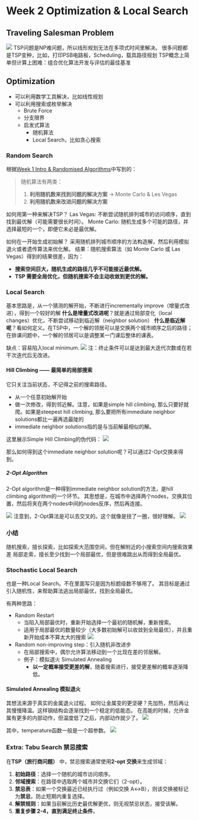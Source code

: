 # Week 2 Optimization & Local Search
## Traveling Salesman Problem
![](assets/Pasted%20image%2020250130190424.webp)
TSP问题是NP难问题，所以线形规划无法在多项式时间里解决。
很多问题都是TSP变种，比如，打印PSB电路板，Scheduling，载具路径规划
TSP概念上简单但计算上困难：组合优化算法开发与评估的最佳基准

## Optimization
- 可以利用数学工具解决，比如线性规划
- 可以利用搜索或枚举解决
	- Brute Force
	- 分支限界
	- 启发式算法
		- 随机算法
		- Local Search，比如贪心搜索

### Random Search
根据[Week 1 Intro & Randomised Algorithms](Week%201%20Intro%20&%20Randomised%20Algorithms.md)中写到的：
> 随机算法有两类：
> 1. **利用随机数来找到问题的解决方案** -> Monte Carlo & Les Vegas
> 2. **利用随机数来改进问题的解决方案**

如何用第一种来解决TSP？
 Las Vegas: 不断尝试随机排列城市的访问顺序，直到找到最优解（可能需要很长时间）。
 Monte Carlo: 随机生成多个可能的路径，并选择最短的一个，即便它未必是最优解。

如何在一开始生成初始解？ 采用随机排列城市顺序的方法构造解，然后利用模拟退火或者遗传算法来优化解。
结果：随机搜索算法（如 Monte Carlo 或 Las Vegas）得到的结果很差，因为：
- **搜索空间巨大，随机生成的路径几乎不可能接近最优解。**
- **TSP 需要全局优化，但随机搜索不会主动收敛到更优的解。**

### Local Search
基本思路是，从一个猜测的解开始，不断进行incrementally improve（增量式改进），得到一个较好的解
**什么是增量式改进呢**？就是通过局部变化（local changes）优化，不断尝试移动到临近解（neighbor solution）
**什么是临近解呢**？看如何定义。在TSP中，一个解的领居可以是交换两个城市顺序之后的路径；在排课问题中，一个解的邻居可以是调整某一门课后整体的课表。

缺点：容易陷入local minimum.
![](assets/Pasted%20image%2020250130192315.webp)
注：终止条件可以是达到最大迭代次数或在若干次迭代后无改进。

#### Hill Climbing —— 最简单的局部搜索
它只关注当前状态，不记得之前的搜索路径。
- 从一个任意初始解开始
- 做一次修改，得到邻近解。注意，如果是simple hill climbing, 那么只要好就爬。如果是steepest hill climbing, 那么要把所有immediate neighbor solutions都比一遍再选最陡的
- immediate neighbor solutions指的是与当前解最相似的解。

这里展示Simple Hill Climbing的伪代码：
![](assets/Pasted%20image%2020250130193023.webp)

那么如何得到这个immediate neighbor solution呢？可以通过2-Opt交换来得到。
##### 2-Opt Algorithm
2-Opt algorithm是一种得到immediate neighbor solution的方法，是hill climbing algorithm的一个环节。
其思想是，在城市中选择两个nodes，交换其位置，然后将夹在两个nodes中间的nodes反序，然后再连接。

![](assets/Pasted%20image%2020250130193721.webp)
注意到，2-Opt算法是可以去交叉的。这个就像是扭了一圈，很好理解。
![](assets/Pasted%20image%2020250130194021.webp)
### 小结
随机搜索，擅长探索，比如探索大范围空间，但在解附近的小搜索空间内搜索效果差
局部走索，擅长至少找到一个局部最优，但是很难跳出从而得到全局最优。

### Stochastic Local Search
也是一种Local Search。不在里面写只是因为标题级数不够用了。
其目标是通过引入随机性，来帮助算法逃出局部最优，找到全局最优。

有两种思路：
- Random Restart
	- 当陷入局部最优时，重新开始选择一个最初的随机解，重新搜索。
	- 适用于局部最优的数量较少（大多数初始解可以收敛到全局最优），并且重新开始成本不算太大的搜索
![](assets/Pasted%20image%2020250130195037.webp)
- Random non-improving step：引入随机非改进步
	- 在局部搜索中，偶尔允许算法移动到一个比现在差的邻居解。
	- 例子：模拟退火 Simulated Annealing
		- **以一定概率接受更差的解**，随着搜索进行，接受更差解的概率逐渐降低。

#### Simulated Annealing 模拟退火
其想法来源于真实的金属退火过程。
如何让金属变的更坚硬？先加热，然后再让其慢慢降温。这样钢结构会逐渐找到一个稳定的低能态。
在高能的时候，允许金属有更多的内部动作，但温度低了之后，内部动作就少了。
![](assets/Pasted%20image%2020250130195301.webp)

其中，temperature函数一般是一个超参数。
![](assets/Pasted%20image%2020250130195647.webp)

### Extra: Tabu Search 禁忌搜索
在**TSP（旅行商问题）** 中，禁忌搜索通常使用**2-opt 交换**来生成邻域：
1. **初始路径**：选择一个随机的城市访问顺序。
2. **邻域搜索**：在路径中选取两个城市并交换它们（2-opt）。
3. **禁忌表**：如果一个交换最近已经执行过（例如交换 A↔B），则该交换被标记为**禁忌**，防止短期内重复选择。
4. **解禁规则**：如果当前解比历史最优解更优，则无视禁忌状态，接受该解。
5. **重复步骤 2-4，直到满足终止条件**。


